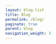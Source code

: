 ```yaml
---
layout: blog-list
title: Blog
permalink: /blog/
paginate: true
parent: blog
navigation_weight: 3
---
```

